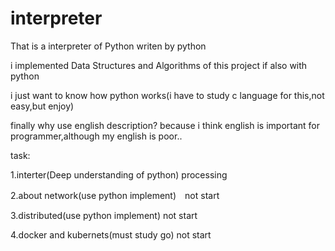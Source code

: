 # interpreter

That is a interpreter of Python writen by python


i implemented Data Structures and Algorithms of this project if also with python 


i just want to know how python works(i have to study c language for this,not easy,but enjoy)


finally why use english description?
   because i think english is important for programmer,although my english is poor..



task:
   
   1.interter(Deep understanding of python) processing
   
   2.about network(use python implement)　not start
   
   3.distributed(use python implement) not start
   
   4.docker and kubernets(must study go) not start
